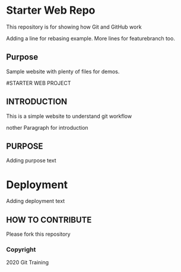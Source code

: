 # Starter Web Repo

This repository is for showing how Git and GitHub work

Adding a line for rebasing example. More lines for featurebranch too.

## Purpose

Sample website with plenty of files for demos.

#STARTER WEB PROJECT

## INTRODUCTION
This is a simple website to understand git workflow

nother Paragraph for introduction 
## PURPOSE
Adding purpose text

# Deployment
Adding deployment text

## HOW TO CONTRIBUTE
Please fork this repository


### Copyright
2020 Git Training
